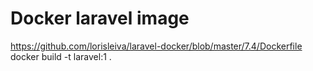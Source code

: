 # Docker laravel image

https://github.com/lorisleiva/laravel-docker/blob/master/7.4/Dockerfile
docker build -t laravel:1 .
